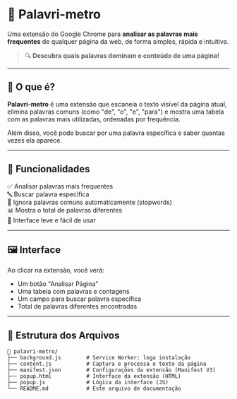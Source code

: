 
# 🧠 Palavri-metro

Uma extensão do Google Chrome para **analisar as palavras mais frequentes** de qualquer página da web, de forma simples, rápida e intuitiva.

> 🔍 **Descubra quais palavras dominam o conteúdo de uma página!**

---

## 📌 O que é?

**Palavri-metro** é uma extensão que escaneia o texto visível da página atual, elimina palavras comuns (como "de", "o", "e", "para") e mostra uma tabela com as palavras mais utilizadas, ordenadas por frequência.

Além disso, você pode buscar por uma palavra específica e saber quantas vezes ela aparece.

---

## 🧩 Funcionalidades

✅ Analisar palavras mais frequentes  
🔤 Buscar palavra específica  
🧹 Ignora palavras comuns automaticamente (stopwords)  
📊 Mostra o total de palavras diferentes  
📎 Interface leve e fácil de usar

---

## 🖼️ Interface

Ao clicar na extensão, você verá:

- Um botão "Analisar Página"
- Uma tabela com palavras e contagens
- Um campo para buscar palavra específica
- Total de palavras diferentes encontradas

---

## 📂 Estrutura dos Arquivos

```plaintext
📁 palavri-metro/
├── background.js        # Service Worker: loga instalação
├── content.js           # Captura e processa o texto da página
├── manifest.json        # Configurações da extensão (Manifest V3)
├── popup.html           # Interface da extensão (HTML)
├── popup.js             # Lógica da interface (JS)
└── README.md            # Este arquivo de documentação